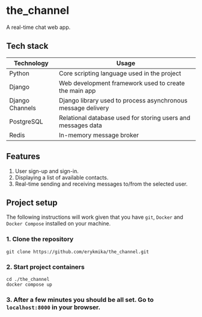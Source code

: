 # the_channel

A real-time chat web app.

## Tech stack
| Technology      | Usage                                                        |
|-----------------|--------------------------------------------------------------|
| Python          | Core scripting language used in the project                  |
| Django          | Web development framework used to create the main app        |
| Django Channels | Django library used to process asynchronous message delivery |
| PostgreSQL      | Relational database used for storing users and messages data |
| Redis           | In-memory message broker                                     |


## Features
1. User sign-up and sign-in.
2. Displaying a list of available contacts.
3. Real-time sending and receiving messages to/from the selected user.

## Project setup
The following instructions will work given that you have `git`, `Docker` and `Docker Compose` installed on your machine.

### 1. Clone the repository ###
```shell
git clone https://github.com/erykmika/the_channel.git
```

### 2. Start project containers ###
```shell
cd ./the_channel
docker compose up
```

### 3. After a few minutes you should be all set. Go to `localhost:8000` in your browser. ###